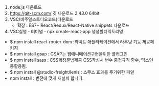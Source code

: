 1. node.js 다운로드
2. https://git-scm.com/  깃 다운로드 2.43.0  64bit
3. VSC(비주얼스트디오코드)다운로드
   - 확장 : ES7+ React/Redux/React-Native snippets 다운로드
4. VSC실행 - 터미널 -  npx create-react-app 생성할디렉토리명

- $ npm install react-router-dom :리액트 애플리케이션에서 라우팅 기능 제공페키지
- $ npm install gsap : GSAP는 웹애니메이션구현을위한 플러그인
- $ npm install sass : CSS확장문법제공 CSS작성시 변수 중첩규칙 함수, 믹스인등활용됨.
- $ npm install @studio-freight/lenis : 스무스 효과를 주기위한 파일
- npm install : 번전에 맞게 재설치 합니다.